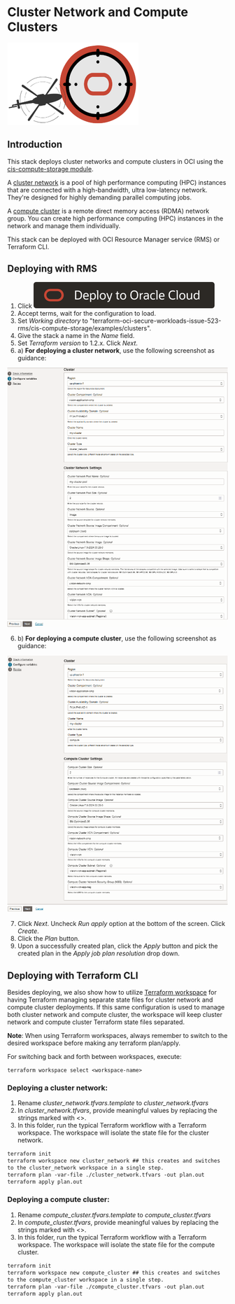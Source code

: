 # Cluster Network and Compute Clusters

![Landing_Zone_Logo](../../../landing_zone_300.png)

## Introduction

This stack deploys cluster networks and compute clusters in OCI using the [cis-compute-storage module](../../). 

A [cluster network](https://docs.oracle.com/en-us/iaas/Content/Compute/Tasks/managingclusternetworks.htm) is a pool of high performance computing (HPC) instances that are connected with a high-bandwidth, ultra low-latency network. They're designed for highly demanding parallel computing jobs.

A [compute cluster](https://docs.oracle.com/iaas/Content/Compute/Tasks/compute-clusters.htm) is a remote direct memory access (RDMA) network group. You can create high performance computing (HPC) instances in the network and manage them individually.

This stack can be deployed with OCI Resource Manager service (RMS) or Terraform CLI.

## Deploying with RMS

1. Click [![Deploy_To_OCI](../../../DeployToOCI.svg)](https://cloud.oracle.com/resourcemanager/stacks/create?zipUrl=https://github.com/oracle-quickstart/terraform-oci-secure-workloads/archive/refs/heads/issue-523-rms.zip)
2. Accept terms, wait for the configuration to load. 
3. Set *Working directory* to "terraform-oci-secure-workloads-issue-523-rms/cis-compute-storage/examples/clusters". 
4. Give the stack a name in the *Name* field.
5. Set *Terraform version* to 1.2.x. Click *Next*. 
6. a) **For deploying a cluster network**, use the following screenshot as guidance: 

![cluster-network-rms-deployment](images/cluster-network-rms-deployment.png)

6. b) **For deploying a compute cluster**, use the following screenshot as guidance: 

![compute-cluster-rms-deployment](images/compute-cluster-rms-deployment.png)

7. Click *Next*. Uncheck *Run apply* option at the bottom of the screen. Click *Create*.
8. Click the *Plan* button.
9. Upon a successfully created plan, click the *Apply* button and pick the created plan in the *Apply job plan resolution* drop down.


## Deploying with Terraform CLI

Besides deploying, we also show how to utilize [Terraform workspace](https://developer.hashicorp.com/terraform/language/state/workspaces) for having Terraform managing separate state files for cluster network and compute cluster deployments. If this same configuration is used to manage both cluster network and compute cluster, the workspace will keep cluster network and compute cluster Terraform state files separated.

**Note**: When using Terraform workspaces, always remember to switch to the desired workspace before making any terraform plan/apply.

For switching back and forth between workspaces, execute:
```
terraform workspace select <workspace-name>
```

### Deploying a cluster network:

1. Rename *cluster_network.tfvars.template* to *cluster_network.tfvars*
2. In *cluster_network.tfvars*, provide meaningful values by replacing the strings marked with \<\>.
3. In this folder, run the typical Terraform workflow with a Terraform workspace. The workspace will isolate the state file for the cluster network. 

```
terraform init
terraform workspace new cluster_network ## this creates and switches to the cluster_network workspace in a single step.
terraform plan -var-file ./cluster_network.tfvars -out plan.out
terraform apply plan.out
```

### Deploying a compute cluster:

1. Rename *compute_cluster.tfvars.template* to *compute_cluster.tfvars*
2. In *compute_cluster.tfvars*, provide meaningful values by replacing the strings marked with \<\>.
3. In this folder, run the typical Terraform workflow with a Terraform workspace. The workspace will isolate the state file for the compute cluster.
```
terraform init
terraform workspace new compute_cluster ## this creates and switches to the compute_cluster workspace in a single step.
terraform plan -var-file ./compute_cluster.tfvars -out plan.out
terraform apply plan.out
```